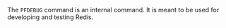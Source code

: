 The `PFDEBUG` command is an internal command.
It is meant to be used for developing and testing Redis.